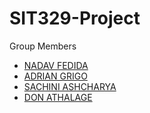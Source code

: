 # SIT329-Project

Group Members
- [NADAV FEDIDA](nfedida@deakin.edu.au)
- [ADRIAN GRIGO](agrigo@deakin.edu.au)
- [SACHINI ASHCHARYA](switharana@deakin.edu.au)
- [DON ATHALAGE](dathalage@deakin.edu.au)